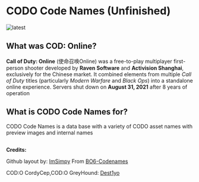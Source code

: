 # CODO Code Names (Unfinished)

![latest](https://github.com/user-attachments/assets/ae25943d-c5b0-432a-b188-f2618d5f1561)

## What was COD: Online?
**Call of Duty: Online** (使命召唤Online) was a free-to-play multiplayer first-person shooter developed by **Raven Software** and **Activision Shanghai**, exclusively for the Chinese market. It combined elements from multiple *Call of Duty* titles (particularly *Modern Warfare* and *Black Ops*) into a standalone online experience. Servers shut down on **August 31, 2021** after 8 years of operation

## What is CODO Code Names for?
CODO Code Names is a data base with a variety of CODO asset names with preview images and internal names

##
**Credits:**

Github layout by: [ImSimpy](https://github.com/ImSimpy) From [BO6-Codenames](https://github.com/ImSimpy/BO6-Codenames)

COD:O CordyCep,COD:O GreyHound: [Dest1yo](https://github.com/dest1yo)
